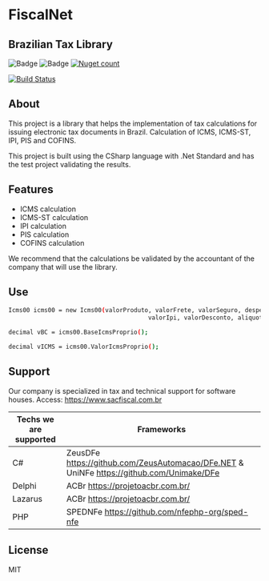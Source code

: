 # FiscalNet
## Brazilian Tax Library

![Badge](https://img.shields.io/static/v1?label=csharp&message=language&color=blue&style=for-the-badge&logo=csharp)
![Badge](https://img.shields.io/static/v1?label=.net6&message=framework&color=blue&style=for-the-badge&logo=.net)
[![Nuget count](https://img.shields.io/nuget/v/FiscalNet)](https://www.nuget.org/packages/FiscalNet/2022.6.1)

[![Build Status](https://travis-ci.org/joemccann/dillinger.svg?branch=master)](https://travis-ci.org/joemccann/dillinger)

## About 
  This project is a library that helps the implementation of tax calculations for issuing electronic tax documents in Brazil. Calculation of ICMS, ICMS-ST, IPI, PIS and COFINS.

This project is built using the CSharp language with .Net Standard and has the test project validating the results. 

## Features

- ICMS calculation
- ICMS-ST calculation
- IPI calculation
- PIS calculation
- COFINS calculation

We recommend that the calculations be validated by the accountant of the company that will use the library.

## Use
```sh
Icms00 icms00 = new Icms00(valorProduto, valorFrete, valorSeguro, despesasAcessorias,
                                       valorIpi, valorDesconto, aliquotaIcmsProprio);

decimal vBC = icms00.BaseIcmsProprio();

decimal vICMS = icms00.ValorIcmsProprio();
```

## Support

Our company is specialized in tax and technical support for software houses. 
Access: https://www.sacfiscal.com.br

| Techs we are supported | Frameworks |
| ------ | ------ |
| C# | ZeusDFe <https://github.com/ZeusAutomacao/DFe.NET> & UniNFe <https://github.com/Unimake/DFe> |
| Delphi | ACBr <https://projetoacbr.com.br/> |
| Lazarus | ACBr <https://projetoacbr.com.br/> |
| PHP | SPEDNFe <https://github.com/nfephp-org/sped-nfe> |


## License

MIT
